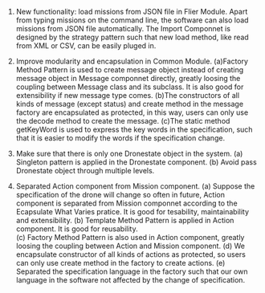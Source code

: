 1. New functionality: load missions from JSON file in Flier Module.
Apart from typing missions on the command line, the software can also load missions from JSON file automatically. The Import Componnet is designed by the strategy pattern such that new load method, like read from XML or CSV, can be easily pluged in.

2. Improve modularity and encapsulation in Common Module.
(a)Factory Method Pattern is used to create message object instead of creating message object in Message componnet directly, greatly loosing the coupling between Message class and its subclass. It is also good for extensibility if new message type comes.
(b)The constructors of all kinds of message (except status) and create method in the message factory are encapsulated as protected, in this way, users can only use the decode method to create the message.
(c)The static method getKeyWord is used to express the key words in the specification, such that it is easier to modify the words if the specification change.

3. Make sure that there is only one Dronestate object in the system.
(a) Singleton pattern is applied in the Dronestate component.
(b) Avoid pass Dronestate object through multiple levels.

4. Separated Action component from Mission component.
(a) Suppose the specification of the drone will change so often in future, Action component is separated from Mission componnet according to the Ecapsulate What Varies pratice. It is good for tesability, maintainability and extensibility.
(b) Template Method Pattern is applied in Action component. It is good for reusability.   
(c) Factory Method Pattern is also used in Action component, greatly loosing the coupling between Action and Mission component.
(d) We encapsulate constructor of all kinds of actions as protected, so users can only use create method in the factory to create actions.
(e) Separated the specification language in the factory such that our own language in the software not affected by the change of specification.

